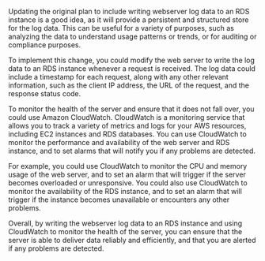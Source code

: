 Updating the original plan to include writing webserver log data to an RDS instance is a good idea, as it will provide a persistent and structured store for the log data. This can be useful for a variety of purposes, such as analyzing the data to understand usage patterns or trends, or for auditing or compliance purposes.

To implement this change, you could modify the web server to write the log data to an RDS instance whenever a request is received. The log data could include a timestamp for each request, along with any other relevant information, such as the client IP address, the URL of the request, and the response status code.

To monitor the health of the server and ensure that it does not fall over, you could use Amazon CloudWatch. CloudWatch is a monitoring service that allows you to track a variety of metrics and logs for your AWS resources, including EC2 instances and RDS databases. You can use CloudWatch to monitor the performance and availability of the web server and RDS instance, and to set alarms that will notify you if any problems are detected.

For example, you could use CloudWatch to monitor the CPU and memory usage of the web server, and to set an alarm that will trigger if the server becomes overloaded or unresponsive. You could also use CloudWatch to monitor the availability of the RDS instance, and to set an alarm that will trigger if the instance becomes unavailable or encounters any other problems.

Overall, by writing the webserver log data to an RDS instance and using CloudWatch to monitor the health of the server, you can ensure that the server is able to deliver data reliably and efficiently, and that you are alerted if any problems are detected.